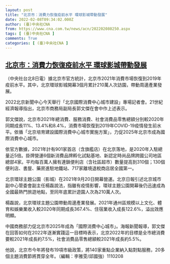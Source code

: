 ```yaml
---
layout: post
title: "北京市：消費力恢復疫前水平 環球影城帶動發展"
date: 2022-02-08T09:34:02.000Z
author: (臺)中央社CNA
from: https://www.cna.com.tw/news/acn/202202080250.aspx
tags: [ (臺)中央社CNA ]
comments: True
categories: [ (臺)中央社CNA ]
---
```

<!--1644312842000-->
[北京市：消費力恢復疫前水平 環球影城帶動發展](https://www.cna.com.tw/news/acn/202202080250.aspx)
------

<div>
<div></div><div><p>（中央社台北8日電）據北京市官方統計，北京市2021年消費市場恢復到2019年疫前水平。其中，北京環球影城開幕3個月累計210萬人次訪園，帶動周邊產業發展。</p><p>2022北京新聞中心今天舉行「北京國際消費中心城市建設」專場記者會。21世紀經濟報導指出，北京市商務局副局長郭文傑在會中作上述表示。</p><p>郭文傑說，北京市2021年總消費、服務消費、社會消費品零售總額分別較2020年同期成長11%、13.4%和8.4%，消費市場恢復到2019年COVID-19疫情發生前水平。依循「北京培育建設國際消費中心城市實施方案」，力促2025年北京市成為國際消費中心城市。</p><p>依官方數據，2021年計有901家首店（含旗艦店）在北京落地，是2020年入駐總量近5倍。掛牌營運6個新消費品牌孵化試點基地、新認定時尚品牌跨國公司地區總部4家。平均每百萬人擁有連鎖便利店（含社區超市）數量提高到310個；130個便利店、書屋、藥房進駐地鐵站、717家離境退稅商店居全國第一。</p><p>北京環球主題公園（影城）在2021年9月20日開幕營運。北京日報引述北京城市副中心管委會副主任楊磊說法，指雖有疫情影響，環球主題公園開幕後仍迅速成為全國最熱門旅遊地點，至同年底累計遊園人次為210萬人次。</p><p>楊磊說，北京環球主題公園帶動周邊產業發展。2021年通州區規模以上文化、體育和娛樂業收入較2020年同期成長367.4%、住宿業收入成長122.6%，溢出效應明顯。</p><p>中國商務部力促北京市2025年成為「國際消費中心城市」。海報新聞報導，郭文傑在回答如何在2022年逐漸實踐這一目標時表示，北京2022年的目標是全市總消費要較2021年成長約7.5%，社會消費品零售總額較2021年成長約5.5%。</p><p>他說，北京市今年將發布19項市級政策，將140家重點企業納入點對點服務，20多個主題消費節將貫穿全年。（編輯：李雅雯/邱國強）1110208</p></div>
</div>
